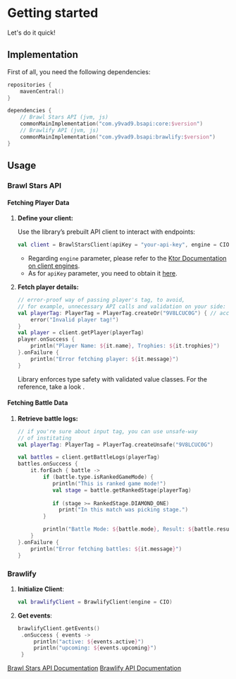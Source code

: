 # Getting started

Let's do it quick!

## Implementation

First of all, you need the following dependencies:

```Kotlin
repositories {
    mavenCentral()
}

dependencies {
    // Brawl Stars API (jvm, js)
    commonMainImplementation("com.y9vad9.bsapi:core:$version")
    // Brawlify API (jvm, js)
    commonMainImplementation("com.y9vad9.bsapi:brawlify:$version")
}
```

## Usage

### Brawl Stars API

#### Fetching Player Data

1. **Define your client:**

   Use the library’s prebuilt API client to interact with endpoints:

   ```kotlin
   val client = BrawlStarsClient(apiKey = "your-api-key", engine = CIO)
   ```
   - Regarding `engine` parameter, please refer to
   the [Ktor Documentation on client engines](https://ktor.io/docs/client-engines.html).
   - As for `apiKey` parameter, you need to obtain it [here](https://developer.brawlstars.com/#/).

2. **Fetch player details:**

   ```kotlin
   // error-proof way of passing player's tag, to avoid,
   // for example, unnecessary API calls and validation on your side:
   val playerTag: PlayerTag = PlayerTag.createOr("9V8LCUC0G") { // accepts both with hashtag and without
       error("Invalid player tag!")
   }
   val player = client.getPlayer(playerTag)
   player.onSuccess {
       println("Player Name: ${it.name}, Trophies: ${it.trophies}")
   }.onFailure {
       println("Error fetching player: ${it.message}")
   }
   ```
   Library enforces type safety with validated value classes. For
   the reference, take a look [](Value-types-validation.md).

#### Fetching Battle Data

1. **Retrieve battle logs:**

   ```kotlin
   // if you're sure about input tag, you can use unsafe-way 
   // of institating
   val playerTag: PlayerTag = PlayerTag.createUnsafe("9V8LCUC0G")
   
   val battles = client.getBattleLogs(playerTag)
   battles.onSuccess {
       it.forEach { battle ->
           if (battle.type.isRankedGameMode) {
              println("This is ranked game mode!")
              val stage = battle.getRankedStage(playerTag)
  
              if (stage >= RankedStage.DIAMOND_ONE)
                print("In this match was picking stage.")
           }
   
           println("Battle Mode: ${battle.mode}, Result: ${battle.result}")
       }
   }.onFailure {
       println("Error fetching battles: ${it.message}")
   }
   ```
   
### Brawlify
1. **Initialize Client**:
   ```kotlin
   val brawlifyClient = BrawlifyClient(engine = CIO)
   ```
2. **Get events**:
   ```kotlin
   brawlifyClient.getEvents()
    .onSuccess { events ->
        println("active: ${events.active}")
        println("upcoming: ${events.upcoming}")
    }
   ```
   
<seealso style="cards">
    <category ref="external">
        <a href="https://developer.brawlstars.com/#/documentation">Brawl Stars API Documentation</a>
        <a href="https://brawlapi.com/#/">Brawlify API Documentation</a>
    </category>
</seealso> 


